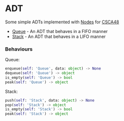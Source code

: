 # ADT

Some simple ADTs implemented with [Nodes] for [CSCA48] 
* [Queue] - An ADT that behaves in a FIFO manner
* [Stack] - An ADT that behaves in a LIFO manner

### Behaviours
Queue:
``` python
enqueue(self: 'Queue', data: object) -> None 
dequeue(self: 'Queue') -> object
is_empty(self: 'Queue') -> bool
peak(self: 'Queue') -> object
```

Stack:
``` python 
push(self: 'Stack', data: object) -> None 
pop(self: 'Stack') -> object
is_empty(self: 'Stack') -> bool
peak(self: 'Stack') -> object
```

[//]: # (These are reference links used in the body of this note and get stripped out when the markdown processor does its job. There is no need to format nicely because it shouldn't be seen. Thanks SO - http://stackoverflow.com/questions/4823468/store-comments-in-markdown-syntax)

   [Queue]: <https://github.com/YufeiCui/ADT/blob/master/queue.py>
   [Stack]: <https://github.com/YufeiCui/ADT/blob/master/queue.py>
   [Nodes]: <https://github.com/YufeiCui/ADT/blob/master/node.py>
   [CSCA48]: <https://mathlab.utsc.utoronto.ca/courses/csca48/>
